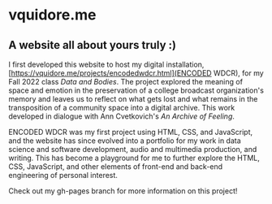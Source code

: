 # vquidore.me
## A website all about yours truly :)

I first developed this website to host my digital installation, [https://vquidore.me/projects/encodedwdcr.html](ENCODED WDCR), for my Fall 2022 class *Data and Bodies*. The project explored the meaning of space and emotion in the preservation of a college broadcast organization's memory and leaves us to reflect on what gets lost and what remains in the transposition of a community space into a digital archive. This work developed in dialogue with Ann Cvetkovich's *An Archive of Feeling*. 

ENCODED WDCR was my first project using HTML, CSS, and JavaScript, and the website has since evolved into a portfolio for my work in data science and software development, audio and multimedia production, and writing. This has become a playground for me to further explore the HTML, CSS, JavaScript, and other elements of front-end and back-end engineering of personal interest. 

Check out my gh-pages branch for more information on this project! 
